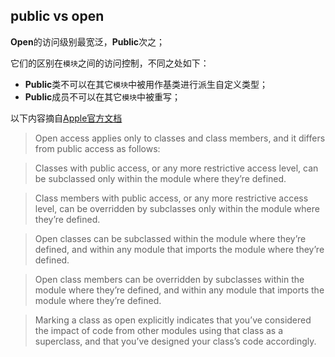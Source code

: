 ## public vs open

**Open**的访问级别最宽泛，**Public**次之；

它们的区别在`模块`之间的访问控制，不同之处如下：

- **Public**类不可以在其它`模块`中被用作基类进行派生自定义类型；
- **Public**成员不可以在其它`模块`中被重写；

以下内容摘自[Apple官方文档](https://developer.apple.com/library/content/documentation/Swift/Conceptual/Swift_Programming_Language/AccessControl.html)

> Open access applies only to classes and class members, and it differs from public access as follows:

> Classes with public access, or any more restrictive access level, can be subclassed only within the module where they’re defined.

> Class members with public access, or any more restrictive access level, can be overridden by subclasses only within the module where they’re defined.

> Open classes can be subclassed within the module where they’re defined, and within any module that imports the module where they’re defined.

> Open class members can be overridden by subclasses within the module where they’re defined, and within any module that imports the module where they’re defined.

> Marking a class as open explicitly indicates that you’ve considered the impact of code from other modules using that class as a superclass, and that you’ve designed your class’s code accordingly.

